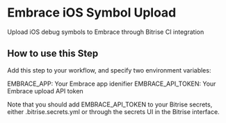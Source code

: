# Embrace iOS Symbol Upload

Upload iOS debug symbols to Embrace through Bitrise CI integration

## How to use this Step

Add this step to your workflow, and specify two environment variables:

  EMBRACE_APP: Your Embrace app idenifier
  EMBRACE_API_TOKEN: Your Embrace upload API token

Note that you should add EMBRACE_API_TOKEN to your Bitrise secrets, either .bitrise.secrets.yml or through the secrets UI in the Bitrise interface.
